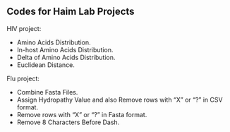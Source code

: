 ## Codes for Haim Lab Projects

HIV project:

- Amino Acids Distribution.
- In-host Amino Acids Distribution.
- Delta of Amino Acids Distribution.
- Euclidean Distance.



Flu project:

- Combine Fasta Files.
- Assign Hydropathy Value and also Remove rows with “X” or “?” in CSV format.
- Remove rows with “X” or “?” in Fasta format.
- Remove 8 Characters Before Dash.

